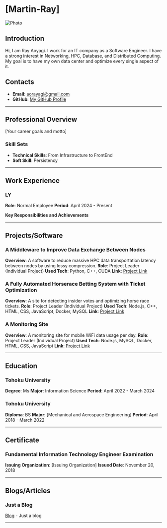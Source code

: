 # [Martin-Ray]
![Photo](https://avatars.githubusercontent.com/u/54509538?v=4)

## Introduction
Hi, I am Ray Aoyagi. I work for an IT company as a Software Engineer. I have a strong interest in Networking, HPC, Database, and Distributed Computing. My goal is to have my own data center and optimize every single aspect of it.

## Contacts
- **Email**: aorayagi@gmail.com
- **GitHub**: [My GitHub Profile](https://github.com/martin-ray)

---

## Professional Overview
[Your career goals and motto]

### Skill Sets
- **Technical Skills**: From Infrastructure to FrontEnd
- **Soft Skill**: Persistency

---

## Work Experience
### LY
**Role**: Normal Employee
**Period**: April 2024 - Present

**Key Responsibilities and Achievements**

---

## Projects/Software
### A Middleware to Improve Data Exchange Between Nodes
**Overview**: A software to reduce massive HPC data transportation latency between nodes by using lossy compression.
**Role**: Project Leader (Individual Project)
**Used Tech**: Python, C++, CUDA
**Link**: [Project Link](https://github.com/your-profile/project1)

### A Fully Automated Horserace Betting System with Ticket Optimization
**Overview**: A site for detecting insider votes and optimizing horse race tickets.
**Role**: Project Leader (Individual Project)
**Used Tech**: Node.js, C++, HTML, CSS, JavaScript, Docker, MySQL
**Link**: [Project Link](https://github.com/your-profile/project1)

### A Monitoring Site
**Overview**: A monitoring site for mobile WiFi data usage per day.
**Role**: Project Leader (Individual Project)
**Used Tech**: Node.js, MySQL, Docker, HTML, CSS, JavaScript
**Link**: [Project Link](https://github.com/your-profile/project1)

---

## Education
### Tohoku University
**Degree**: Ms
**Major**: Information Science
**Period**: April 2022 - March 2024

### Tohoku University
**Diploma**: BS
**Major**: [Mechanical and Aerospace Engineering]
**Period**: April 2018 - March 2022

---

## Certificate
### Fundamental Information Technology Engineer Examination
**Issuing Organization**: [Issuing Organization]
**Issued Date**: November 20, 2018

---

## Blogs/Articles
### Just a Blog
[Blog](http://blog.ingenboy.com) - Just a blog

---
